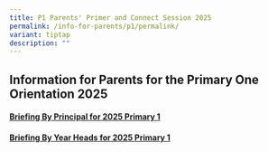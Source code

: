 ```yaml
---
title: P1 Parents' Primer and Connect Session 2025
permalink: /info-for-parents/p1/permalink/
variant: tiptap
description: ""
---
```

<h2>Information for Parents for the Primary One Orientation 2025</h2>
<h4><a href="/files/Primary One/School_Leader_Segment.pdf" rel="noopener nofollow" target="_blank">Briefing By Principal for 2025 Primary 1</a></h4>
<p></p>
<h4><a href="/files/Primary One/Year_Head_Segment.pdf" rel="noopener nofollow" target="_blank">Briefing By Year Heads for 2025 Primary 1</a></h4>
<p></p>